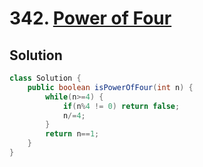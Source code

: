 # 342. [Power of Four](https://leetcode.com/problems/power-of-four/description/?envType=daily-question&envId=2025-08-15)

## Solution

```java
class Solution {
    public boolean isPowerOfFour(int n) {
        while(n>=4) {
            if(n%4 != 0) return false;
            n/=4;
        }
        return n==1;
    }
}
```
